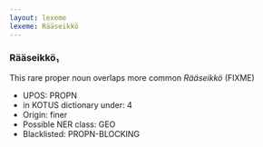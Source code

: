 ```yaml
---
layout: lexeme
lexeme: Rääseikkö
---
```


###  Rääseikkö₁

This rare proper noun overlaps more common *Rääseikkö* (FIXME)
* UPOS:  PROPN
* in KOTUS dictionary under:  4
* Origin:  finer
* Possible NER class:  GEO
* Blacklisted:  PROPN-BLOCKING

